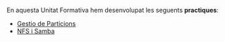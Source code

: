 En aquesta Unitat Formativa hem desenvolupat les seguents **practiques**:
- [Gestio de Particions](https://htmlpreview.github.io/?https://github.com/MarcMengual/Porfoli/blob/main/Moduls/M01/UF2/GestiodeParticions.html)
- [NFS i Samba](https://htmlpreview.github.io/?https://github.com/MarcMengual/Porfoli/blob/main/Moduls/M01/UF2/PracticaNFSSamba.html)
